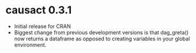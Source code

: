 # causact 0.3.1

* Initial release for CRAN
* Biggest change from previous development versions is that dag_greta() now returns a dataframe as opposed to creating variables in your global environment.

